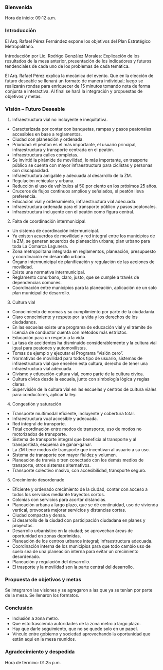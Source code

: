 
### Bienvenida

Hora de inicio: 09:12 a.m.

### Introducción

El Arq. Rafael Pérez Fernández expone los objetivos del Plan Estratégico Metropolitano.

Introducción por Lic. Rodrigo González Morales: Explicación de los resultados de la mesa anterior, presentación de los indicadores y futuros tendenciales de cada uno de los problemas de cada temática.

El Arq. Rafael Pérez explica la mecánica del evento. Que en la elección de futuro deseable se llenará un formato de manera individual; luego se realizarán rondas para enriquecer de 15 minutos tomando nota de forma conjunta e interactiva. Al final se hará la integración y propuestas de objetivos y metas.

### Visión – Futuro Deseable

1. Infraestructura vial no incluyente e inequitativa.

* Caracterizada por contar con banquetas, rampas y pasos peatonales accesibles en base a reglamentos.
* Ciudad con planeación y ordenada.
* Prioridad: el peatón es el más importante, el usuario principal, infraestructura y transporte centrada en el peatón.
* Infraestructura calles completas.
* Se invirtió la pirámide de movilidad, lo más importante, en trasporte público se cuenta con mayor infraestructura para ciclistas y personas con discapacidad.
* Infraestructura amigable y adecuada al desarrollo de la ZM.
* Regulación vehicular y urbana.
* Reducción el uso de vehículos al 50 por ciento en los próximos 25 años.
* Cruceros de flujos continuos amplios y señalados, el peatón lleva preferencia.
* Educación vial y ordenamiento, infraestructura vial adecuada.
* Infraestructura ordenada para el transporte público y pasos peatonales.
* Infraestructura incluyente con el peatón como figura central.

2. Falta de coordinación intermunicipal.

* Un sistema de coordinación intermunicipal.
* Ya existen acuerdos de movilidad y red integral entre los municipios de la ZM, se generan acuerdos de planeación urbana; plan urbano para toda La Comarca Lagunera.
* Zona metropolitana integrada en reglamentos, planeación, presupuesto y coordinación en desarrollo urbano.
* Órgano intermunicipal de planificación y regulación de las acciones de movilidad.
* Existe una normativa intermunicipal.
* Reglamento conurbano, claro, justo, que se cumple a través de dependencias comunes.
* Coordinación entre municipios para la planeación, aplicación de un solo plan municipal de desarrollo.

3. Cultura vial

* Conocimiento de normas y su cumplimiento por parte de la ciudadanía.
* Claro conocimiento y respeto por la vida y los derechos de los ciudadanos.
* En las escuelas existe una programa de educación vial y el trámite de licencia de conductor cuenta con métodos más estrictos.
* Educación para un respeto a la vida.
* La tasa de accidentes ha disminuido considerablemente y la cultura vial igual para peatones y automovilistas.
* Tomas de ejemplo y ejecutar el Programa “visión cero”.
* Normativas de movilidad para todos tipo de usuario, sistemas de infraestructura vial que enseñen esta cultura, derecho de tener una infraestructura vial adecuada.
* Civismo y educación-cultura vial, como parte de la cultura cívica.
* Cultura cívica desde la escuela, junto con simbología lógica y reglas claras.
* Supervisión de la cultura vial en las escuelas y centros de cultura viales para conductores, aplicar la ley.

4. Congestión y saturación

* Transporte multimodal eficiente, incluyente y cobertura total.
* Infraestructura vual accesible y adecuada.
* Red integral de transporte.
* Total coordinación entre modos de transporte, uso de modos no motorizados de transporte.
* Sistema de transporte integral que beneficia al transporte y al transportista, esquema de ganar-ganar.
* La ZM tiene modos de transporte que incentivan al usuario a su uso.
* Sistema de transporte con mayor fluidez y volumen.
* Planeación de tranvía o tren conectado con los demás medios de transporte, otros sistemas alternativos.
* Transporte colectivo masivo, con accesibilidad, transporte seguro.

5. Crecimiento desordenado

* Eficiente y ordenado crecimiento de la ciudad, contar con acceso a todos los servicios mediante trayectos cortos.
* Colonias con servicios para acortar distancias.
* Planeación urbana a largo plazo, que se dé continuidad, uso de vivienda vertical, provocará mejorar servicios y distancias cortas.
* Ciudad compacta y densa.
* El desarrollo de la ciudad con participación ciudadana en planes y proyectos.
* Desarrollo urbanístico en la ciudad; se aprovechan áreas de oportunidad en zonas deprimidas.
* Planeación de los centros urbanos integral; infraestructura adecuada.
* Coordinación interna de los municipios para que todo cambio uso de suelo sea de una planeación interna para evitar un crecimiento desordenado.
* Planeación y regulación del desarrollo.
* El trasporte y la movilidad son la parte central del desarrollo.

### Propuesta de objetivos y metas

Se integraron las visiones y se agregaron a las que ya se tenían por parte de la mesa. Se llenaron los formatos.

### Conclusión

* Inclusión a zona metro.
* Que esto trascienda autoridades de la zona metro a largo plazo.
* Hay que darle seguimiento, que no se quede solo en un papel.
* Vínculo entre gobierno y sociedad aprovechando la oportunidad que están aquí en la mesa reunidos.

### Agradecimiento y despedida

Hora de término: 01:25 p.m.

